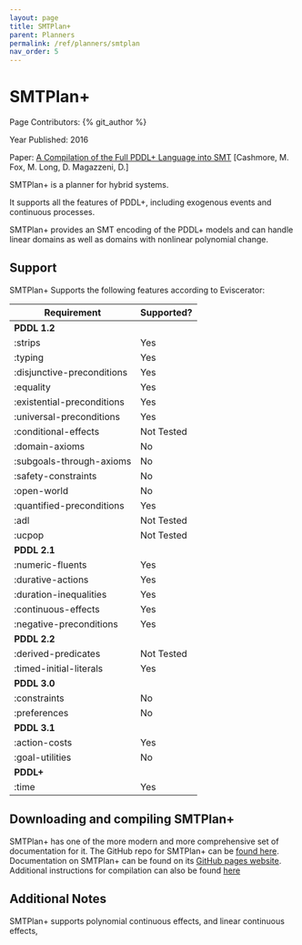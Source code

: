 ```yaml
---
layout: page
title: SMTPlan+
parent: Planners
permalink: /ref/planners/smtplan
nav_order: 5
---
```

# SMTPlan+

Page Contributors: {% git_author %}

Year Published: 2016

Paper: [A Compilation of the Full PDDL+ Language into SMT](https://www.aaai.org/ocs/index.php/ICAPS/ICAPS16/paper/view/13101/12664) [Cashmore, M. Fox, M. Long, D. Magazzeni, D.]

SMTPlan+ is a planner for hybrid systems.

It supports all the features of PDDL+, including exogenous events and continuous processes.

SMTPlan+ provides an SMT encoding of the PDDL+ models and can handle linear domains as well as domains with nonlinear polynomial change.

## Support
SMTPlan+ Supports the following features according to Eviscerator:

<!--- Markdown Generated by Eviscerator --->

|Requirement|Supported?|
|---|---|
|**PDDL 1.2**
|:strips| Yes
|:typing| Yes
|:disjunctive-preconditions| Yes
|:equality| Yes
|:existential-preconditions| Yes
|:universal-preconditions| Yes
|:conditional-effects| Not Tested
|:domain-axioms| No
|:subgoals-through-axioms| No
|:safety-constraints| No
|:open-world| No
|:quantified-preconditions| Yes
|:adl| Not Tested
|:ucpop| Not Tested
|**PDDL 2.1**
|:numeric-fluents| Yes
|:durative-actions| Yes
|:duration-inequalities| Yes
|:continuous-effects| Yes
|:negative-preconditions| Yes
|**PDDL 2.2**
|:derived-predicates| Not Tested
|:timed-initial-literals| Yes
|**PDDL 3.0**
|:constraints| No
|:preferences| No
|**PDDL 3.1**
|:action-costs| Yes
|:goal-utilities| No
|**PDDL+**
|:time| Yes

## Downloading and compiling SMTPlan+
SMTPlan+ has one of the more modern and more comprehensive set of documentation for it. The GitHub repo for SMTPlan+ can be [found here](https://github.com/KCL-Planning/SMTPlan). Documentation on SMTPlan+ can be found on its [GitHub pages website](http://kcl-planning.github.io/SMTPlan/). Additional instructions for compilation can also be found [here](https://github.com/KCL-Planning/SMTPlan/tree/master/SMTPlan)

## Additional Notes
SMTPlan+ supports polynomial continuous effects, and linear continuous effects, 
